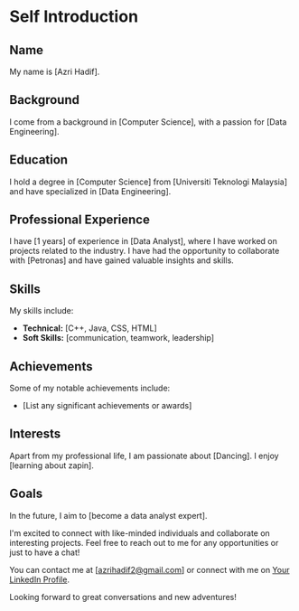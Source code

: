 # Self Introduction

## Name
My name is [Azri Hadif].

## Background
I come from a background in [Computer Science], with a passion for [Data Engineering]. 

## Education
I hold a degree in [Computer Science] from [Universiti Teknologi Malaysia] and have specialized in [Data Engineering].

## Professional Experience
I have [1 years] of experience in [Data Analyst], where I have worked on projects related to the industry. I have had the opportunity to collaborate with [Petronas] and have gained valuable insights and skills.

## Skills
My skills include:

- **Technical:** [C++, Java, CSS, HTML]
- **Soft Skills:** [communication, teamwork, leadership]

## Achievements
Some of my notable achievements include:

- [List any significant achievements or awards]

## Interests
Apart from my professional life, I am passionate about [Dancing]. I enjoy [learning about zapin].

## Goals
In the future, I aim to [become a data analyst expert].

I'm excited to connect with like-minded individuals and collaborate on interesting projects. Feel free to reach out to me for any opportunities or just to have a chat!

You can contact me at [azrihadif2@gmail.com] or connect with me on [Your LinkedIn Profile](https://www.linkedin.com/in/AzriHadif).

Looking forward to great conversations and new adventures!

